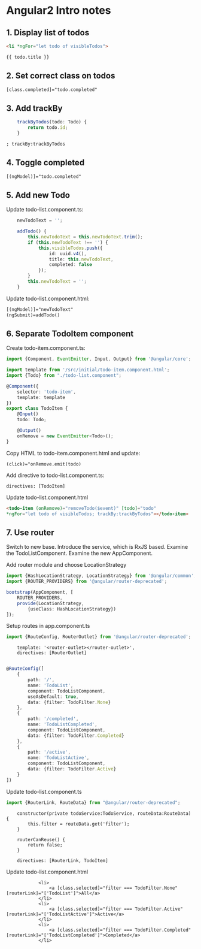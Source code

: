 # Angular2 Intro notes

## 1. Display list of todos

```html
<li *ngFor="let todo of visibleTodos">

{{ todo.title }}
```

## 2. Set correct class on todos
```html
[class.completed]="todo.completed"
```

## 3. Add trackBy
```javascript
    trackByTodos(todo: Todo) {
        return todo.id;
    }
```

``` html
; trackBy:trackByTodos
```

## 4. Toggle completed
```html
[(ngModel)]="todo.completed"
```

## 5. Add new Todo
Update todo-list.component.ts:
```typescript
    newTodoText = '';

    addTodo() {
        this.newTodoText = this.newTodoText.trim();
        if (this.newTodoText !== '') {
            this.visibleTodos.push({
                id: uuid.v4(),
                title: this.newTodoText,
                completed: false
            });
        }
        this.newTodoText = '';
    }
```
Update todo-list.component.html:
```html
[(ngModel)]="newTodoText"
(ngSubmit)=addTodo()
```

## 6. Separate TodoItem component
Create todo-item.component.ts:
```typescript
import {Component, EventEmitter, Input, Output} from '@angular/core';

import template from '/src/initial/todo-item.component.html';
import {Todo} from "./todo-list.component";

@Component({
    selector: 'todo-item',
    template: template
})
export class TodoItem {
    @Input()
    todo: Todo;

    @Output()
    onRemove = new EventEmitter<Todo>();
}
```

Copy HTML to todo-item.component.html and update:
```
(click)="onRemove.emit(todo)
```

Add directive to todo-list.component.ts:
```
directives: [TodoItem]
```

Update todo-list.component.html
```html
<todo-item (onRemove)="removeTodo($event)" [todo]="todo"
*ngFor="let todo of visibleTodos; trackBy:trackByTodos"></todo-item>
```

## 7. Use router
Switch to new base. Introduce the service, which is RxJS based. Examine the TodoListComponent. Examine the new AppComponent.

Add router module and choose LocationStrategy
```typescript
import {HashLocationStrategy, LocationStrategy} from '@angular/common';
import {ROUTER_PROVIDERS} from '@angular/router-deprecated';

bootstrap(AppComponent, [
    ROUTER_PROVIDERS,
    provide(LocationStrategy,
        {useClass: HashLocationStrategy})
]);
```

Setup routes in app.component.ts
```typescript
import {RouteConfig, RouterOutlet} from '@angular/router-deprecated';
```

```
    template: '<router-outlet></router-outlet>',
    directives: [RouterOutlet]
```
```typescript

@RouteConfig([
    {
        path: '/',
        name: 'TodoList',
        component: TodoListComponent,
        useAsDefault: true,
        data: {filter: TodoFilter.None}
    },
    {
        path: '/completed',
        name: 'TodoListCompleted',
        component: TodoListComponent,
        data: {filter: TodoFilter.Completed}
    },
    {
        path: '/active',
        name: 'TodoListActive',
        component: TodoListComponent,
        data: {filter: TodoFilter.Active}
    }
])
```

Update todo-list.component.ts
```typescript
import {RouterLink, RouteData} from "@angular/router-deprecated";
```
```
    constructor(private todoService:TodoService, routeData:RouteData) {
        this.filter = routeData.get('filter');
    }
    
    routerCanReuse() {
        return false;
    }
```

```
    directives: [RouterLink, TodoItem]
```

Update todo-list.component.html
```
            <li>
                <a [class.selected]="filter === TodoFilter.None" [routerLink]="['TodoList']">All</a>
            </li>
            <li>
                <a [class.selected]="filter === TodoFilter.Active" [routerLink]="['TodoListActive']">Active</a>
            </li>
            <li>
                <a [class.selected]="filter === TodoFilter.Completed" [routerLink]="['TodoListCompleted']">Completed</a>
            </li>
```

